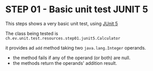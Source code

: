 # STEP 01 - Basic unit test JUNIT 5

This steps shows a very basic unit test, using [JUnit 5](https://junit.org/junit5/)

The class being tested is `ch.ev.unit.test.resources.step01.junit5.Calculator`

it provides ad `add` method taking two `java.lang.Integer` operands.

- the method fails if any of the operand (or both) are null.
- the methods return the operands' addition result.
